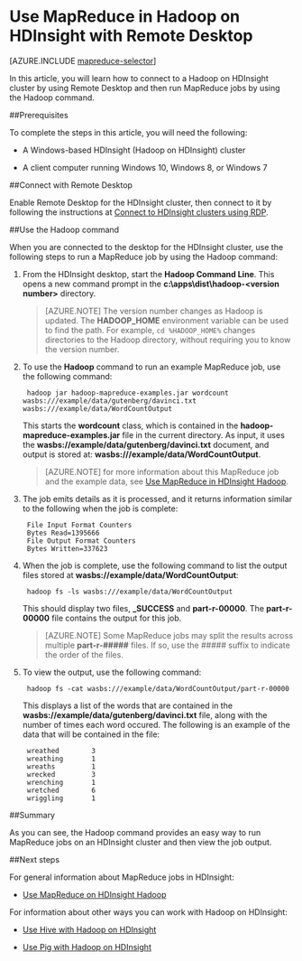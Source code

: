 <properties
   pageTitle="MapReduce and Remote Desktop with Hadoop in HDInsight | Microsoft Azure"
   description="Learn how to use Remote Desktop to connect to Hadoop on HDInsight and run MapReduce jobs."
   services="hdinsight"
   documentationCenter=""
   authors="Blackmist"
   manager="paulettm"
   editor="cgronlun"
	tags="azure-portal"/>

<tags
   ms.service="hdinsight"
   ms.devlang="na"
   ms.topic="article"
   ms.tgt_pltfrm="na"
   ms.workload="big-data"
   ms.date="07/12/2016"
   ms.author="larryfr"/>

# Use MapReduce in Hadoop on HDInsight with Remote Desktop

[AZURE.INCLUDE [mapreduce-selector](../../includes/hdinsight-selector-use-mapreduce.md)]

In this article, you will learn how to connect to a Hadoop on HDInsight cluster by using Remote Desktop and then run MapReduce jobs by using the Hadoop command.

##<a id="prereq"></a>Prerequisites

To complete the steps in this article, you will need the following:

* A Windows-based HDInsight (Hadoop on HDInsight) cluster

* A client computer running Windows 10, Windows 8, or Windows 7

##<a id="connect"></a>Connect with Remote Desktop

Enable Remote Desktop for the HDInsight cluster, then connect to it by following the instructions at [Connect to HDInsight clusters using RDP](hdinsight-administer-use-management-portal.md#rdp).

##<a id="hadoop"></a>Use the Hadoop command

When you are connected to the desktop for the HDInsight cluster, use the following steps to run a MapReduce job by using the Hadoop command:

1. From the HDInsight desktop, start the **Hadoop Command Line**. This opens a new command prompt in the **c:\apps\dist\hadoop-&lt;version number>** directory.

	> [AZURE.NOTE] The version number changes as Hadoop is updated. The **HADOOP_HOME** environment variable can be used to find the path. For example, `cd %HADOOP_HOME%` changes directories to the Hadoop directory, without requiring you to know the version number.

2. To use the **Hadoop** command to run an example MapReduce job, use the following command:

		hadoop jar hadoop-mapreduce-examples.jar wordcount wasbs:///example/data/gutenberg/davinci.txt wasbs:///example/data/WordCountOutput

	This starts the **wordcount** class, which is contained in the **hadoop-mapreduce-examples.jar** file in the current directory. As input, it uses the **wasbs://example/data/gutenberg/davinci.txt** document, and output is stored at: **wasbs:///example/data/WordCountOutput**.

	> [AZURE.NOTE] for more information about this MapReduce job and the example data, see <a href="hdinsight-use-mapreduce.md">Use MapReduce in HDInsight Hadoop</a>.

2. The job emits details as it is processed, and it returns information similar to the following when the job is complete:

		File Input Format Counters
        Bytes Read=1395666
		File Output Format Counters
        Bytes Written=337623

3. When the job is complete, use the following command to list the output files stored at **wasbs://example/data/WordCountOutput**:

		hadoop fs -ls wasbs:///example/data/WordCountOutput

	This should display two files, **_SUCCESS** and **part-r-00000**. The **part-r-00000** file contains the output for this job.

	> [AZURE.NOTE] Some MapReduce jobs may split the results across multiple **part-r-#####** files. If so, use the ##### suffix to indicate the order of the files.

4. To view the output, use the following command:

		hadoop fs -cat wasbs:///example/data/WordCountOutput/part-r-00000

	This displays a list of the words that are contained in the **wasbs://example/data/gutenberg/davinci.txt** file, along with the number of times each word occured. The following is an example of the data that will be contained in the file:

		wreathed        3
		wreathing       1
		wreaths 		1
		wrecked 		3
		wrenching       1
		wretched        6
		wriggling       1

##<a id="summary"></a>Summary

As you can see, the Hadoop command provides an easy way to run MapReduce jobs on an HDInsight cluster and then view the job output.

##<a id="nextsteps"></a>Next steps

For general information about MapReduce jobs in HDInsight:

* [Use MapReduce on HDInsight Hadoop](hdinsight-use-mapreduce.md)

For information about other ways you can work with Hadoop on HDInsight:

* [Use Hive with Hadoop on HDInsight](hdinsight-use-hive.md)

* [Use Pig with Hadoop on HDInsight](hdinsight-use-pig.md)
